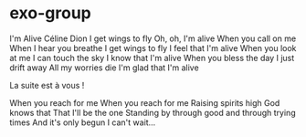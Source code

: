 # exo-group 
I'm Alive
Céline Dion
I get wings to fly
Oh, oh, I'm alive
When you call on me
When I hear you breathe
I get wings to fly
I feel that I'm alive
When you look at me
I can touch the sky
I know that I'm alive
When you bless the day
I just drift away
All my worries die
I'm glad that I'm alive

La suite est à vous !


When you reach for me
When you reach for me
Raising spirits high
God knows that
That I'll be the one
Standing by through good and through trying times
And it's only begun
I can't wait…